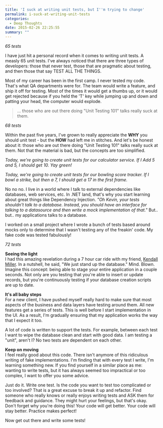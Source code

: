 ```yaml
---
title: 'I suck at writing unit tests, but I''m trying to change'
permalink: i-suck-at-writing-unit-tests
categories:
  - Deep Thoughts
date: 2015-02-26 22:25:55
summary: ""
---
```


*65 tests*

I have just hit a personal record when it comes to writing unit tests.  A measly 65 unit tests.  I've always noticed that there are three types of developers:  those that never test, those that are pragmatic about testing, and then those that say TEST ALL THE THINGS.

Most of my career has been in the first camp.  I never tested my code.  That's what QA departments were for. The team would write a feature, and ship it off for testing.  Most of the times it would get a thumbs up, or it would get rejected because if you held the 'T' key while jumping up and down and patting your head, the computer would explode.

>... those who are out there doing "Unit Testing 101" talks really suck at them.

*68 tests*

Within the past five years, I've grown to really appreciate the **WHY** you should unit test - but the **HOW** had left me in stitches.  And let's be honest about it: those who are out there doing "Unit Testing 101" talks really suck at them.  Not that the material is bad, but the concepts are too simplified.

*Today, we're going to create unit tests for our calculator service.  If I Add 5 and 5, I should get 10.  Yay green!*

*Today, we're going to create unit tests for our bowling score tracker.  If I bowl a strike, but then a 7, I should get a 17 in the first frame.*

No no no.  I live in a world where I talk to external dependencies like databases, web services, etc.  In .NET land, that's why you start learning about great things like Dependency Injection.  *"Oh Kevin, your tests shouldn't talk to a database.  Instead, you should have an interface for talking to a datasource and then write a mock implementation of that."*  But.. but.. my applications talks to a database.

I worked on a small project where I wrote a bunch of tests based around mocks only to determine that I wasn't testing any of the freakin' code.  My fake code was tested fabulously!

*72 tests*

**Seeing the light**  
I had this amazing revelation during a 7 hour car ride with my friend, [Kendall Miller](https://twitter.com/kendallmiller).  In a nutshell, he said, "We just stand up the database."  Mind.  Blown.  Imagine this concept: being able to stage your entire application in a couple seconds.  Not only are you testing that you're able to insert or update records, but you're continuously testing if your database creation scripts are up to date.

**It's all baby steps**  
For a new client, I have pushed myself really hard to make sure that most aspects of the business and data layers have testing around them.  All new features get a series of tests.  This is well before I start implementation in the UI.  As a result, I'm gradually ensuring that my application works the way that I expect it too.

A lot of code is written to support the tests.  For example, between each test I want to wipe the database clean and start with good data.  I am testing a "unit", aren't I?  No two tests are dependent on each other.

**Keep on moving**  
I feel really good about this code.  There isn't anymore of this ridiculous writing of fake implementations.  I'm finding that with every test I write, I'm learning something new.  If you find yourself in a similar place as me: wanting to write tests, but it has always seemed too impractical or too complex, I want to offer you some advice.  

Just do it.  Write one test.  Is the code you want to test too complicated or too involved?  That is a great excuse to break it up and refactor.  Find someone who really knows or really enjoys writing tests and ASK them for feedback and guidance.  They might hurt your feelings, but that's okay.  Don't forget why you're doing this!  Your code will get better.  Your code will stay better.    Practice makes perfect!

Now get out there and write some tests!
